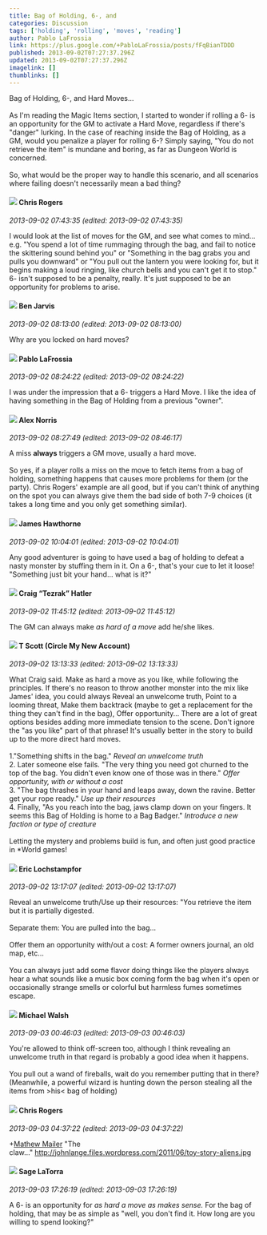 ```yaml
---
title: Bag of Holding, 6-, and
categories: Discussion
tags: ['holding', 'rolling', 'moves', 'reading']
author: Pablo LaFrossia
link: https://plus.google.com/+PabloLaFrossia/posts/fFqBianTDDD
published: 2013-09-02T07:27:37.296Z
updated: 2013-09-02T07:27:37.296Z
imagelink: []
thumblinks: []
---
```


Bag of Holding, 6-, and Hard Moves...<br /><br />As I&#39;m reading the Magic Items section, I started to wonder if rolling a 6- is an opportunity for the GM to activate a Hard Move, regardless if there&#39;s &quot;danger&quot; lurking. In the case of reaching inside the Bag of Holding, as a GM, would you penalize a player for rolling 6-? Simply saying, &quot;You do not retrieve the item&quot; is mundane and boring, as far as Dungeon World is concerned.<br /><br />So, what would be the proper way to handle this scenario, and all scenarios where failing doesn&#39;t necessarily mean a bad thing?
<div id='comment z12ufhojvyyrx3qz404cgx4ats2cidcqqsg0k'>
  <h4><img src='{{site.baseurl}}//images/avatars/117034754546372832014_photo.jpg'> Chris Rogers</h4>
      <p><cite>2013-09-02 07:43:35 (edited: 2013-09-02 07:43:35)</cite></p>
        <p>I would look at the list of moves for the GM, and see what comes to mind... e.g. &quot;You spend a lot of time rummaging through the bag, and fail to notice the skittering sound behind you&quot; or &quot;Something in the bag grabs you and pulls you downward&quot; or &quot;You pull out the lantern you were looking for, but it begins making a loud ringing, like church bells and you can&#39;t get it to stop.&quot; 6- isn&#39;t supposed to be a penalty, really. It&#39;s just supposed to be an opportunity for problems to arise.</p>
</div>
        

<div id='comment z12ufhojvyyrx3qz404cgx4ats2cidcqqsg0k'>
  <h4><img src='{{site.baseurl}}//images/avatars/105095951838305103055_photo.jpg'> Ben Jarvis</h4>
      <p><cite>2013-09-02 08:13:00 (edited: 2013-09-02 08:13:00)</cite></p>
        <p>Why are you locked on hard moves?</p>
</div>
        

<div id='comment z12ufhojvyyrx3qz404cgx4ats2cidcqqsg0k'>
  <h4><img src='{{site.baseurl}}//images/avatars/111372637718381324148_photo.jpg'> Pablo LaFrossia</h4>
      <p><cite>2013-09-02 08:24:22 (edited: 2013-09-02 08:24:22)</cite></p>
        <p>I was under the impression that a 6- triggers a Hard Move. I like the idea of having something in the Bag of Holding from a previous &quot;owner&quot;.</p>
</div>
        

<div id='comment z12ufhojvyyrx3qz404cgx4ats2cidcqqsg0k'>
  <h4><img src='{{site.baseurl}}//images/avatars/112750659160242168572_photo.jpg'> Alex Norris</h4>
      <p><cite>2013-09-02 08:27:49 (edited: 2013-09-02 08:46:17)</cite></p>
        <p>A miss <b>always</b> triggers a GM move, usually a hard move.<br /><br />So yes, if a player rolls a miss on the move to fetch items from a bag of holding, something happens that causes more problems for them (or the party). Chris Rogers&#39; example are all good, but if you can&#39;t think of anything on the spot you can always give them the bad side of both 7-9 choices (it takes a long time and you only get something similar).</p>
</div>
        

<div id='comment z12ufhojvyyrx3qz404cgx4ats2cidcqqsg0k'>
  <h4><img src='{{site.baseurl}}//images/avatars/105474339582381748699_photo.jpg'> James Hawthorne</h4>
      <p><cite>2013-09-02 10:04:01 (edited: 2013-09-02 10:04:01)</cite></p>
        <p>Any good adventurer is going to have used a bag of holding to defeat a nasty monster by stuffing them in it. On a 6-, that&#39;s your cue to let it loose!<br />&quot;Something just bit your hand... what is it?&quot;</p>
</div>
        

<div id='comment z12ufhojvyyrx3qz404cgx4ats2cidcqqsg0k'>
  <h4><img src='{{site.baseurl}}//images/avatars/117531240065733623677_photo.jpg'> Craig “Tezrak” Hatler</h4>
      <p><cite>2013-09-02 11:45:12 (edited: 2013-09-02 11:45:12)</cite></p>
        <p>The GM can always make <i>as hard of a move</i> add he/she likes.</p>
</div>
        

<div id='comment z12ufhojvyyrx3qz404cgx4ats2cidcqqsg0k'>
  <h4><img src='{{site.baseurl}}//images/avatars/101525738204255213314_photo.jpg'> T Scott (Circle My New Account)</h4>
      <p><cite>2013-09-02 13:13:33 (edited: 2013-09-02 13:13:33)</cite></p>
        <p>What Craig said. Make as hard a move as you like, while following the principles. If there&#39;s no reason to throw another monster into the mix like James&#39; idea, you could always Reveal an unwelcome truth, Point to a looming threat, Make them backtrack (maybe to get a replacement for the thing they can&#39;t find in the bag), Offer opportunity... There are a lot of great options besides adding more immediate tension to the scene. Don&#39;t ignore the &quot;as you like&quot; part of that phrase! It&#39;s usually better in the story to build up to the more direct hard moves.<br /><br />1.&quot;Something shifts in the bag.&quot; <i>Reveal an unwelcome truth</i><br />2. Later someone else fails. &quot;The very thing you need got churned to the top of the bag. You didn&#39;t even know one of those was in there.&quot; <i>Offer opportunity, with or without a cost</i><br />3. &quot;The bag thrashes in your hand and leaps away, down the ravine. Better get your rope ready.&quot; <i>Use up their resources</i><br />4. Finally, &quot;As you reach into the bag, jaws clamp down on your fingers. It seems this Bag of Holding is home to a Bag Badger.&quot; <i>Introduce a new faction or type of creature</i><br /><br />Letting the mystery and problems build is fun, and often just good practice in *World games!</p>
</div>
        

<div id='comment z12ufhojvyyrx3qz404cgx4ats2cidcqqsg0k'>
  <h4><img src='{{site.baseurl}}//images/avatars/104811112088336879051_photo.jpg'> Eric Lochstampfor</h4>
      <p><cite>2013-09-02 13:17:07 (edited: 2013-09-02 13:17:07)</cite></p>
        <p>Reveal an unwelcome truth/Use up their resources: &quot;You retrieve the item but it is partially digested.<br /><br />Separate them: You are pulled into the bag...<br /><br />Offer them an opportunity with/out a cost: A former owners journal, an old map, etc...<br /><br />You can always just add some flavor doing things like the players always hear a what sounds like a music box coming form the bag when it&#39;s open or occasionally strange smells or colorful but harmless fumes sometimes escape.</p>
</div>
        

<div id='comment z12ufhojvyyrx3qz404cgx4ats2cidcqqsg0k'>
  <h4><img src='{{site.baseurl}}//images/avatars/110852834429314721478_photo.jpg'> Michael Walsh</h4>
      <p><cite>2013-09-03 00:46:03 (edited: 2013-09-03 00:46:03)</cite></p>
        <p>You&#39;re allowed to think off-screen too, although I think revealing an unwelcome truth in that regard is probably a good idea when it happens.<br /><br />You pull out a wand of fireballs, wait do you remember putting that in there? (Meanwhile, a powerful wizard is hunting down the person stealing all the items from &gt;his&lt; bag of holding)</p>
</div>
        

<div id='comment z12ufhojvyyrx3qz404cgx4ats2cidcqqsg0k'>
  <h4><img src='{{site.baseurl}}//images/avatars/117034754546372832014_photo.jpg'> Chris Rogers</h4>
      <p><cite>2013-09-03 04:37:22 (edited: 2013-09-03 04:37:22)</cite></p>
        <p><span class="proflinkWrapper"><span class="proflinkPrefix">+</span><a class="proflink" href="https://plus.google.com/118207528952060194170" oid="118207528952060194170">Mathew Mailer</a></span> &quot;The claw...&quot; <a href="http://johnlange.files.wordpress.com/2011/06/toy-story-aliens.jpg" class="ot-anchor">http://johnlange.files.wordpress.com/2011/06/toy-story-aliens.jpg</a></p>
</div>
        

<div id='comment z12ufhojvyyrx3qz404cgx4ats2cidcqqsg0k'>
  <h4><img src='{{site.baseurl}}//images/avatars/117415966179711277938_photo.jpg'> Sage LaTorra</h4>
      <p><cite>2013-09-03 17:26:19 (edited: 2013-09-03 17:26:19)</cite></p>
        <p>A 6- is an opportunity for <i>as hard a move as makes sense.</i> For the bag of holding, that may be as simple as &quot;well, you don&#39;t find it. How long are you willing to spend looking?&quot;</p>
</div>
        